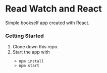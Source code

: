 # Read Watch and React
Simple bookself app created with React.

### Getting Started
1. Clone down this repo.
2. Start the app with

```
	> npm install
	> npm start
```
